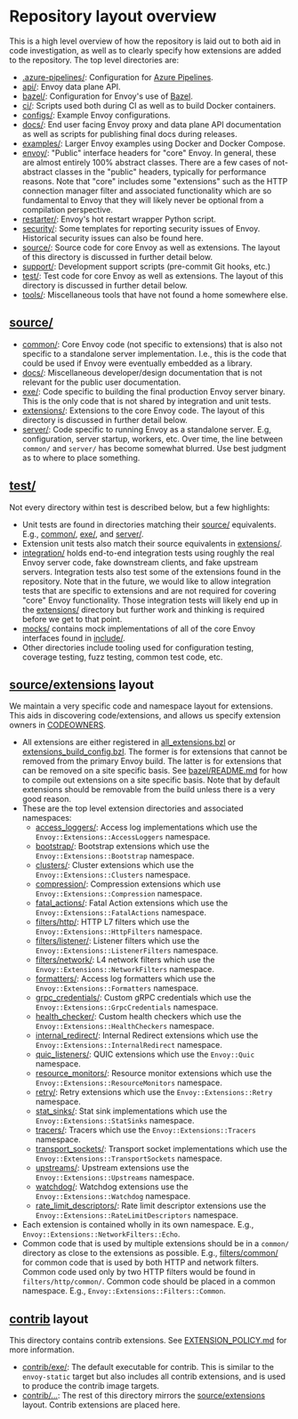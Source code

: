 # Repository layout overview

This is a high level overview of how the repository is laid out to both aid in code investigation,
as well as to clearly specify how extensions are added to the repository. The top level directories
are:

* [.azure-pipelines/](.azure-pipelines/): Configuration for
[Azure Pipelines](https://azure.microsoft.com/en-us/services/devops/pipelines/).
* [api/](api/): Envoy data plane API.
* [bazel/](bazel/): Configuration for Envoy's use of [Bazel](https://bazel.build/).
* [ci/](ci/): Scripts used both during CI as well as to build Docker containers.
* [configs/](configs/): Example Envoy configurations.
* [docs/](docs/): End user facing Envoy proxy and data plane API documentation as well as scripts
  for publishing final docs during releases.
* [examples/](examples/): Larger Envoy examples using Docker and Docker Compose.
* [envoy/](envoy/): "Public" interface headers for "core" Envoy. In general,
  these are almost entirely 100% abstract classes. There are a few cases of not-abstract classes in
  the "public" headers, typically for performance reasons. Note that "core" includes some
  "extensions" such as the HTTP connection manager filter and associated functionality which are
  so fundamental to Envoy that they will likely never be optional from a compilation perspective.
* [restarter/](restarter/): Envoy's hot restart wrapper Python script.
* [security/](security/): Some templates for reporting security issues of Envoy. Historical security issues can also be found here.
* [source/](source/): Source code for core Envoy as well as extensions. The layout of this directory
  is discussed in further detail below.
* [support/](support/): Development support scripts (pre-commit Git hooks, etc.)
* [test/](test/): Test code for core Envoy as well as extensions. The layout of this directory is
  discussed in further detail below.
* [tools/](tools/): Miscellaneous tools that have not found a home somewhere else.

## [source/](source/)

* [common/](source/common/): Core Envoy code (not specific to extensions) that is also not
  specific to a standalone server implementation. I.e., this is the code that could be used if Envoy
  were eventually embedded as a library.
* [docs/](source/docs/): Miscellaneous developer/design documentation that is not relevant for
  the public user documentation.
* [exe/](source/exe/): Code specific to building the final production Envoy server binary. This is
  the only code that is not shared by integration and unit tests.
* [extensions/](source/extensions/): Extensions to the core Envoy code. The layout of this
  directory is discussed in further detail below.
* [server/](source/server/): Code specific to running Envoy as a standalone server. E.g,
  configuration, server startup, workers, etc. Over time, the line between `common/` and `server/`
  has become somewhat blurred. Use best judgment as to where to place something.

## [test/](test/)

Not every directory within test is described below, but a few highlights:

* Unit tests are found in directories matching their [source/](source/) equivalents. E.g.,
  [common/](test/common/), [exe/](test/exe/), and [server/](test/server/).
* Extension unit tests also match their source equivalents in [extensions/](test/extensions/).
* [integration/](test/integration/) holds end-to-end integration tests using roughly the real
  Envoy server code, fake downstream clients, and fake upstream servers. Integration tests also
  test some of the extensions found in the repository. Note that in the future, we would like to
  allow integration tests that are specific to extensions and are not required for covering
  "core" Envoy functionality. Those integration tests will likely end up in the
  [extensions/](test/extensions/) directory but further work and thinking is required before
  we get to that point.
* [mocks/](test/mocks/) contains mock implementations of all of the core Envoy interfaces found in
  [include/](include/).
* Other directories include tooling used for configuration testing, coverage testing, fuzz testing,
  common test code, etc.

## [source/extensions](source/extensions/) layout

We maintain a very specific code and namespace layout for extensions. This aids in discovering
code/extensions, and allows us specify extension owners in [CODEOWNERS](CODEOWNERS).

* All extensions are either registered in [all_extensions.bzl](source/extensions/all_extensions.bzl)
  or [extensions_build_config.bzl](source/extensions/extensions_build_config.bzl). The former is
  for extensions that cannot be removed from the primary Envoy build. The latter is for extensions
  that can be removed on a site specific basis. See [bazel/README.md](bazel/README.md) for how to
  compile out extensions on a site specific basis. Note that by default extensions should be
  removable from the build unless there is a very good reason.
* These are the top level extension directories and associated namespaces:
  * [access_loggers/](/source/extensions/access_loggers): Access log implementations which use
    the `Envoy::Extensions::AccessLoggers` namespace.
  * [bootstrap/](/source/extensions/bootstrap): Bootstrap extensions which use
    the `Envoy::Extensions::Bootstrap` namespace.
  * [clusters/](/source/extensions/clusters): Cluster extensions which use the
    `Envoy::Extensions::Clusters` namespace.
  * [compression/](/source/extensions/compression): Compression extensions
    which use `Envoy::Extensions::Compression` namespace.
  * [fatal_actions/](/source/extensions/fatal_actions): Fatal Action extensions
    which use the `Envoy::Extensions::FatalActions` namespace.
  * [filters/http/](/source/extensions/filters/http): HTTP L7 filters which use the
    `Envoy::Extensions::HttpFilters` namespace.
  * [filters/listener/](/source/extensions/filters/listener): Listener filters which use the
    `Envoy::Extensions::ListenerFilters` namespace.
  * [filters/network/](/source/extensions/filters/network): L4 network filters which use the
    `Envoy::Extensions::NetworkFilters` namespace.
  * [formatters/](/source/extensions/formatters): Access log formatters which use the
    `Envoy::Extensions::Formatters` namespace.
  * [grpc_credentials/](/source/extensions/grpc_credentials): Custom gRPC credentials which use the
    `Envoy::Extensions::GrpcCredentials` namespace.
  * [health_checker/](/source/extensions/health_checker): Custom health checkers which use the
    `Envoy::Extensions::HealthCheckers` namespace.
  * [internal_redirect/](/source/extensions/internal_redirect): Internal Redirect
    extensions which use the `Envoy::Extensions::InternalRedirect` namespace.
  * [quic_listeners/](/source/extensions/quic_listeners): QUIC extensions which
    use the `Envoy::Quic` namespace.
  * [resource_monitors/](/source/extensions/resource_monitors): Resource monitor
    extensions which use the `Envoy::Extensions::ResourceMonitors` namespace.
  * [retry/](/source/extensions/retry): Retry extensions which use the
    `Envoy::Extensions::Retry` namespace.
  * [stat_sinks/](/source/extensions/stat_sinks): Stat sink implementations which use the
    `Envoy::Extensions::StatSinks` namespace.
  * [tracers/](/source/extensions/tracers): Tracers which use the
    `Envoy::Extensions::Tracers` namespace.
  * [transport_sockets/](/source/extensions/transport_sockets): Transport socket implementations
    which use the `Envoy::Extensions::TransportSockets` namespace.
  * [upstreams/](/source/extensions/upstreams): Upstream extensions use the
    `Envoy::Extensions::Upstreams` namespace.
  * [watchdog/](/source/extensions/watchdog): Watchdog extensions use the
    `Envoy::Extensions::Watchdog` namespace.
  * [rate_limit_descriptors/](/source/extensions/rate_limit_descriptors): Rate limit
    descriptor extensions use the `Envoy::Extensions::RateLimitDescriptors`
    namespace.
* Each extension is contained wholly in its own namespace. E.g.,
  `Envoy::Extensions::NetworkFilters::Echo`.
* Common code that is used by multiple extensions should be in a `common/` directory as close to
  the extensions as possible. E.g., [filters/common/](/source/extensions/filters/common) for common
  code that is used by both HTTP and network filters. Common code used only by two HTTP filters
  would be found in `filters/http/common/`. Common code should be placed in a common namespace.
  E.g., `Envoy::Extensions::Filters::Common`.

## [contrib](contrib/) layout

This directory contains contrib extensions. See [EXTENSION_POLICY.md](EXTENSION_POLICY.md) for
more information.

* [contrib/exe/](contrib/exe/): The default executable for contrib. This is similar to the
  `envoy-static` target but also includes all contrib extensions, and is used to produce the
  contrib image targets.
* [contrib/...](contrib/): The rest of this directory mirrors the [source/extensions](source/extensions/)
  layout. Contrib extensions are placed here.
